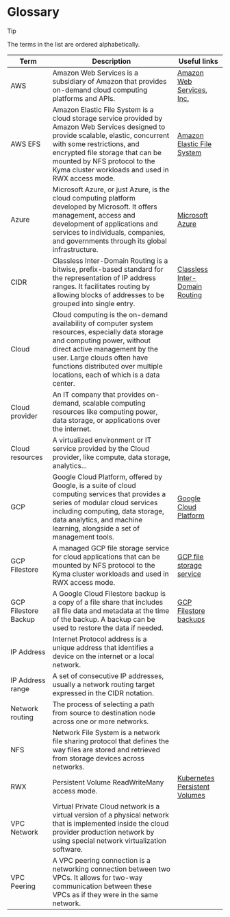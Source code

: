 # Glossary

> [!TIP]
> The terms in the list are ordered alphabetically.

| Term                 | Description                                                                                                                                                                                                                                                                               | Useful links                                                                                                  |
|----------------------|-------------------------------------------------------------------------------------------------------------------------------------------------------------------------------------------------------------------------------------------------------------------------------------------|---------------------------------------------------------------------------------------------------------------|
| AWS                  | Amazon Web Services is a subsidiary of Amazon that provides on-demand cloud computing platforms and APIs.                                                                                                                                                                                 | [Amazon Web Services, Inc.](https://aws.amazon.com/)                                                          |
| AWS EFS              | Amazon Elastic File System is a cloud storage service provided by Amazon Web Services designed to provide scalable, elastic, concurrent with some restrictions, and encrypted file storage that can be mounted by NFS protocol to the Kyma cluster workloads and used in RWX access mode. | [Amazon Elastic File System](https://aws.amazon.com/efs/)                                                     |
| Azure                | Microsoft Azure, or just Azure, is the cloud computing platform developed by Microsoft. It offers management, access and development of applications and services to individuals, companies, and governments through its global infrastructure.                                           | [Microsoft Azure](https://azure.microsoft.com/)                                                               |
| CIDR                 | Classless Inter-Domain Routing is a bitwise, prefix-based standard for the representation of IP address ranges. It facilitates routing by allowing blocks of addresses to be grouped into single entry.                                                                                   | [Classless Inter-Domain Routing](https://en.wikipedia.org/wiki/Classless_Inter-Domain_Routing)                |
| Cloud                | Cloud computing is the on-demand availability of computer system resources, especially data storage and computing power, without direct active management by the user. Large clouds often have functions distributed over multiple locations, each of which is a data center.             |                                                                                                               |
| Cloud provider       | An IT company that provides on-demand, scalable computing resources like computing power, data storage, or applications over the internet.                                                                                                                                                |                                                                                                               |
| Cloud resources      | A virtualized environment or IT service provided by the Cloud provider, like compute, data storage, analytics...                                                                                                                                                                          |                                                                                                               |
| GCP                  | Google Cloud Platform, offered by Google, is a suite of cloud computing services that provides a series of modular cloud services including computing, data storage, data analytics, and machine learning, alongside a set of management tools.                                           | [Google Cloud Platform](https://cloud.google.com/)                                                            |
| GCP Filestore        | A managed GCP file storage service for cloud applications that can be mounted by NFS protocol to the Kyma cluster workloads and used in RWX access mode.                                                                                                                                  | [GCP file storage service](https://cloud.google.com/filestore?hl=en)                                          |
| GCP Filestore Backup | A Google Cloud Filestore backup is a copy of a file share that includes all file data and metadata at the time of the backup. A backup can be used to restore the data if needed.                                                                                                         | [GCP Filestore backups](https://cloud.google.com/filestore/docs/backups)                                      |
| IP Address           | Internet Protocol address is a unique address that identifies a device on the internet or a local network.                                                                                                                                                                                |                                                                                                               |
| IP Address range     | A set of consecutive IP addresses, usually a network routing target expressed in the CIDR notation.                                                                                                                                                                                       |                                                                                                               |
| Network routing      | The process of selecting a path from source to destination node across one or more networks.                                                                                                                                                                                              |                                                                                                               |
| NFS                  | Network File System is a network file sharing protocol that defines the way files are stored and retrieved from storage devices across networks.                                                                                                                                          |                                                                                                               |
| RWX                  | Persistent Volume ReadWriteMany access mode.                                                                                                                                                                                                                                              | [Kubernetes Persistent Volumes](https://kubernetes.io/docs/concepts/storage/persistent-volumes/#introduction) |
| VPC Network          | Virtual Private Cloud network is a virtual version of a physical network that is implemented inside the cloud provider production network by using special network virtualization software.                                                                                               |                                                                                                               |
| VPC Peering          | A VPC peering connection is a networking connection between two VPCs. It allows for two-way communication between these VPCs as if they were in the same network.                                                                                                                         |                                                                                                               |
